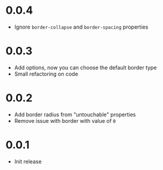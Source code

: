 # 0.0.4
* Ignore `border-collapse` and `border-spacing` properties

# 0.0.3
* Add options, now you can choose the default border type
* Small refactoring on code

# 0.0.2
* Add border radius from "untouchable" properties
* Remove issue with border with value of `0`

# 0.0.1
* Init release
